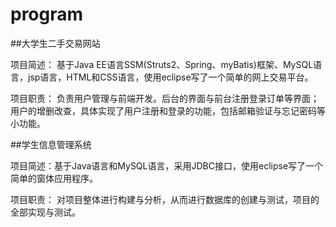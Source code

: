 # program
##大学生二手交易网站

项目简述：	基于Java EE语言SSM(Struts2、Spring、myBatis)框架、MySQL语言，jsp语言，HTML和CSS语言，使用eclipse写了一个简单的网上交易平台。

项目职责：	负责用户管理与前端开发。后台的界面与前台注册登录订单等界面；用户的增删改查，具体实现了用户注册和登录的功能，包括邮箱验证与忘记密码等小功能。

##学生信息管理系统

项目简述：基于Java语言和MySQL语言，采用JDBC接口，使用eclipse写了一个简单的窗体应用程序。

项目职责： 对项目整体进行构建与分析，从而进行数据库的创建与测试，项目的全部实现与测试。
